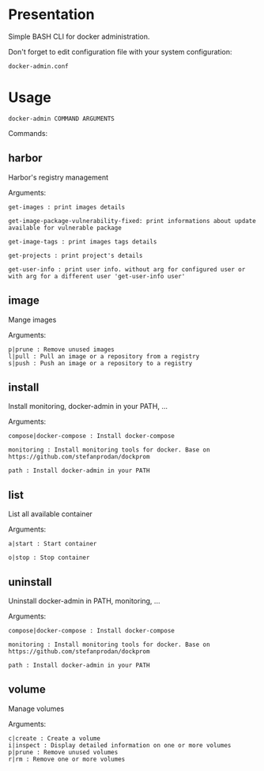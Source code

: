 # Presentation
Simple BASH CLI for docker administration.

Don't forget to edit configuration file with your system configuration:

	docker-admin.conf

# Usage
<code>docker-admin COMMAND ARGUMENTS</code>

Commands:
## 	harbor
Harbor's registry management


Arguments: 

	get-images : print images details		

	get-image-package-vulnerability-fixed: print informations about update available for vulnerable package		

	get-image-tags : print images tags details		

	get-projects : print project's details		

	get-user-info : print user info. without arg for configured user or with arg for a different user 'get-user-info user'
## 	image
Mange images


Arguments: 

	p|prune : Remove unused images 		
	l|pull : Pull an image or a repository from a registry 		
	s|push : Push an image or a repository to a registry
## 	install
Install monitoring, docker-admin in your PATH, ...


Arguments: 

	compose|docker-compose : Install docker-compose 		

	monitoring : Install monitoring tools for docker. Base on https://github.com/stefanprodan/dockprom                 

	path : Install docker-admin in your PATH
## 	list
List all available container


Arguments: 

	a|start : Start container 		

	o|stop : Stop container 
## 	uninstall
Uninstall docker-admin in PATH, monitoring, ...


Arguments: 

	compose|docker-compose : Install docker-compose 		

	monitoring : Install monitoring tools for docker. Base on https://github.com/stefanprodan/dockprom                 

	path : Install docker-admin in your PATH
## 	volume
Manage volumes


Arguments: 

	c|create : Create a volume 		
	i|inspect : Display detailed information on one or more volumes 		
	p|prune : Remove unused volumes 		
	r|rm : Remove one or more volumes
